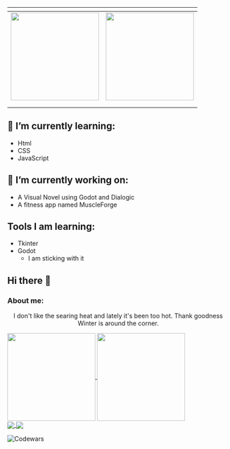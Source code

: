 <table class="tg"><thead>
  <tr>
    <th class="tg-0lax" colspan="2"></th>
  </tr></thead>
<tbody>
  <tr>
    <td class="tg-0lax">
      <a href="https://github.com/anuraghazra/github-readme-stats">
        <img height=200 align="center" src="https://github-readme-stats.vercel.app/api?username=santimm44&theme=material-palenight" />
      </a> 
    </td>
    <td class="tg-0lax">
      <a href="https://github.com/anuraghazra/github-readme-stats">
        <img height=200 align="center" src="https://github-readme-stats.vercel.app/api?username=santimm44&theme=material-palenight" />
      </a>
    </td>
  </tr>
  <tr>
    <td class="tg-0lax"></td>
    <td class="tg-0lax"></td>
  </tr>
  <tr>
    <td class="tg-0lax"></td>
    <td class="tg-0lax"></td>
  </tr>
</tbody>
</table>


## 🌱 I’m currently learning:
* Html
* CSS
* JavaScript

## 🔭 I’m currently working on:
- A Visual Novel using Godot and Dialogic
- A fitness app named MuscleForge

## Tools I am learning:
- Tkinter
- Godot
  - I am sticking with it
 
## Hi there 👋
### About me:
<p align="center">
  I don't like the searing heat and lately it's been too hot. Thank goodness Winter is around the corner.
</p>

<a href="https://github.com/anuraghazra/github-readme-stats">
  <img height=200 align="center" src="https://github-readme-stats.vercel.app/api?username=santimm44&theme=material-palenight" />
</a>
<a href="https://github.com/anuraghazra/convoychat">
  <img height=200 align="center" src="https://github-readme-stats.vercel.app/api/top-langs?username=santimm44&layout=compact&langs_count=8&card_width=250&theme=material-palenight" />
</a>

<br>

<a href="https://github.com/anuraghazra/github-readme-stats">
  <img align="center" src="https://github-readme-stats.vercel.app/api/pin/?username=anuraghazra&repo=github-readme-stats&theme=material-palenight" />
</a>
<a href="https://github.com/anuraghazra/convoychat">
  <img align="center" src="https://github-readme-stats.vercel.app/api/pin/?username=anuraghazra&repo=convoychat&theme=material-palenight" />
</a>

<br>

![Codewars](https://github.r2v.ch/codewars?user=santimm44&name=true&top_languages=true&stroke=%23b362ff&theme=gradient_purple_dark)




<!--
Here are some ideas to get you started:

- 👯 I’m looking to collaborate on ...
- 🤔 I’m looking for help with ...
- 💬 Ask me about ...
- 😄 Pronouns: ...
- ⚡ Fun fact: ...
-->
